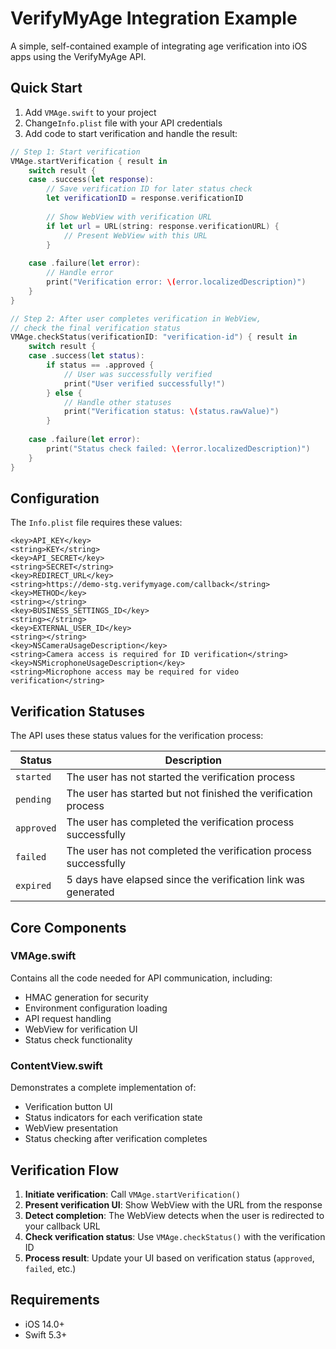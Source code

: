 # VerifyMyAge Integration Example

A simple, self-contained example of integrating age verification into iOS apps using the VerifyMyAge API.

## Quick Start

1. Add `VMAge.swift` to your project
2. Change`Info.plist` file with your API credentials
3. Add code to start verification and handle the result:

```swift
// Step 1: Start verification
VMAge.startVerification { result in
    switch result {
    case .success(let response):
        // Save verification ID for later status check
        let verificationID = response.verificationID
        
        // Show WebView with verification URL
        if let url = URL(string: response.verificationURL) {
            // Present WebView with this URL
        }
        
    case .failure(let error):
        // Handle error
        print("Verification error: \(error.localizedDescription)")
    }
}

// Step 2: After user completes verification in WebView,
// check the final verification status
VMAge.checkStatus(verificationID: "verification-id") { result in
    switch result {
    case .success(let status):
        if status == .approved {
            // User was successfully verified
            print("User verified successfully!")
        } else {
            // Handle other statuses
            print("Verification status: \(status.rawValue)")
        }
        
    case .failure(let error):
        print("Status check failed: \(error.localizedDescription)")
    }
}
```

## Configuration

The `Info.plist` file requires these values:

```
<key>API_KEY</key>
<string>KEY</string>
<key>API_SECRET</key>
<string>SECRET</string>
<key>REDIRECT_URL</key>
<string>https://demo-stg.verifymyage.com/callback</string>
<key>METHOD</key>
<string></string>
<key>BUSINESS_SETTINGS_ID</key>
<string></string>
<key>EXTERNAL_USER_ID</key>
<string></string>
<key>NSCameraUsageDescription</key>
<string>Camera access is required for ID verification</string>
<key>NSMicrophoneUsageDescription</key>
<string>Microphone access may be required for video verification</string>
```

## Verification Statuses

The API uses these status values for the verification process:

| Status | Description |
|--------|-------------|
| `started` | The user has not started the verification process |
| `pending` | The user has started but not finished the verification process |
| `approved` | The user has completed the verification process successfully |
| `failed` | The user has not completed the verification process successfully |
| `expired` | 5 days have elapsed since the verification link was generated |

## Core Components

### VMAge.swift
Contains all the code needed for API communication, including:
- HMAC generation for security
- Environment configuration loading
- API request handling
- WebView for verification UI
- Status check functionality

### ContentView.swift
Demonstrates a complete implementation of:
- Verification button UI
- Status indicators for each verification state
- WebView presentation
- Status checking after verification completes

## Verification Flow

1. **Initiate verification**: Call `VMAge.startVerification()`
2. **Present verification UI**: Show WebView with the URL from the response
3. **Detect completion**: The WebView detects when the user is redirected to your callback URL
4. **Check verification status**: Use `VMAge.checkStatus()` with the verification ID
5. **Process result**: Update your UI based on verification status (`approved`, `failed`, etc.)


## Requirements

- iOS 14.0+
- Swift 5.3+
